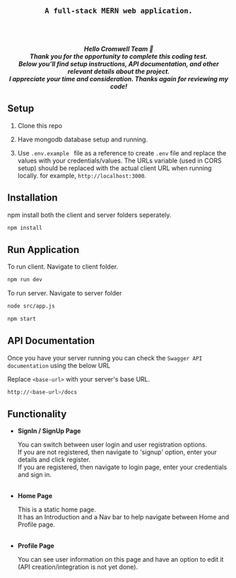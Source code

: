 <div align="center">
<pre>

<h3>A full-stack MERN web application.</h3>

</pre>
<h5>
Hello Cromwell Team 👋
<br/>
Thank you for the opportunity to complete this coding test. <br/>Below you’ll find setup instructions, API documentation, and other relevant details about the project.
<br/>
I appreciate your time and consideration.  
Thanks again for reviewing my code!
</h5>
</div>

## Setup

1. Clone this repo

2. Have mongodb database setup and running.

3. Use ```.env.example ``` file as a reference to create ```.env``` file and replace the values with your credentials/values.
   The URLs variable (used in CORS setup) should be replaced with the actual client URL when running locally. for example, ```http://localhost:3000```.


## Installation

npm install both the client and server folders seperately.
```sh
npm install
```

## Run Application
To run client. Navigate to client folder.
```sh
npm run dev
```
To run server. Navigate to server folder
```sh
node src/app.js
```
```sh
npm start
```

## API Documentation

Once you have your server running you can check the ```Swagger API documentation``` using the below URL

Replace ```<base-url>``` with your server's base URL.

```sh
http://<base-url>/docs
```

## Functionality
<ul>
<li><b>SignIn / SignUp Page</b></li>
  
  You can switch between user login and user registration options.<br/> 
  If you are not registered, then navigate to 'signup' option, enter your details and click register.<br/> 
  If you are  registered, then navigate to login page, enter your credentials and sign in.
<br/>
<br/>

<li><b>Home Page</b></li>

This is a static home page.<br/>
It has an Introduction and a Nav bar to help navigate between Home and Profile page.
<br/><br/>

<li><b>Profile Page</b></li>

You can see user information on this page and have an option to edit it (API creation/integration is not yet done).
